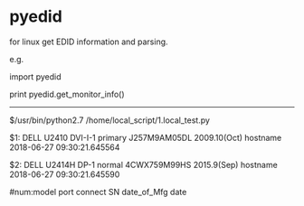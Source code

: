 # pyedid
for linux get EDID information and parsing.


e.g.

import pyedid

print pyedid.get_monitor_info()

------------------
$/usr/bin/python2.7 /home/local_script/1.local_test.py

$1: DELL U2410	DVI-I-1	primary	J257M9AM05DL	2009.10(Oct)	hostname	2018-06-27 09:30:21.645564

$2: DELL U2414H	DP-1	normal	4CWX759M99HS	2015.9(Sep) hostname 2018-06-27 09:30:21.645590

#num:model  port  connect SN  date_of_Mfg date
